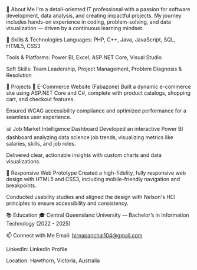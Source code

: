 <header>



</header>


<footer>
🎯 About Me
I'm a detail-oriented IT professional with a passion for software development, data analysis, and creating impactful projects. My journey includes hands-on experience in coding, problem-solving, and data visualization — driven by a continuous learning mindset.

🔧 Skills & Technologies
Languages: PHP, C++, Java, JavaScript, SQL, HTML5, CSS3

Tools & Platforms: Power BI, Excel, ASP.NET Core, Visual Studio

Soft Skills: Team Leadership, Project Management, Problem Diagnosis & Resolution

🚀 Projects
🛒 E-Commerce Website (Fabazone)
Built a dynamic e-commerce site using ASP.NET Core and C#, complete with product catalogs, shopping cart, and checkout features.

Ensured WCAG accessibility compliance and optimized performance for a seamless user experience.

📊 Job Market Intelligence Dashboard
Developed an interactive Power BI dashboard analyzing data science job trends, visualizing metrics like salaries, skills, and job roles.

Delivered clear, actionable insights with custom charts and data visualizations.

🎨 Responsive Web Prototype
Created a high-fidelity, fully responsive web design with HTML5 and CSS3, including mobile-friendly navigation and breakpoints.

Conducted usability studies and aligned the design with Nelson's HCI principles to ensure accessibility and consistency.

📚 Education
🎓 Central Queensland University — Bachelor’s in Information Technology (2022 - 2025)

📫 Connect with Me
Email: hirnapanchal104@gmail.com

LinkedIn: LinkedIn Profile

Location: Hawthorn, Victoria, Australia
</footer>
